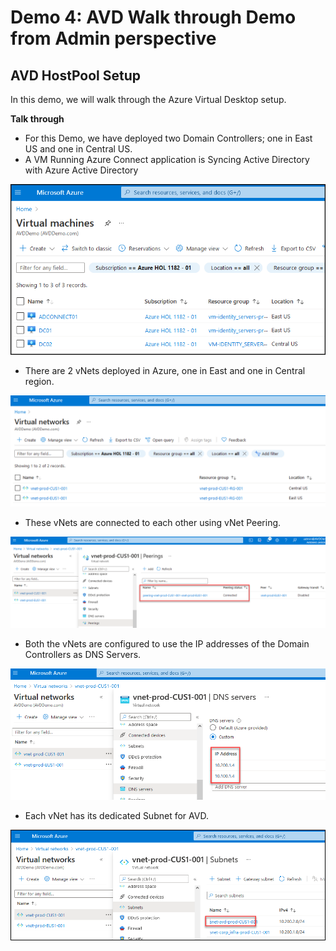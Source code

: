 # **Demo 4: AVD Walk through Demo from Admin perspective**

## **AVD HostPool Setup**

In this demo, we will walk through the Azure Virtual Desktop setup.

**Talk through**   
 - For this Demo, we have deployed two Domain Controllers; one in East US and one in Central US.
 - A VM Running Azure Connect application is Syncing Active Directory with Azure Active Directory

![ws name.](media/img31.png)

- There are 2 vNets deployed in Azure, one in East and one in Central region.

![ws name.](media/img32.png)

- These vNets are connected to each other using vNet Peering.

![ws name.](media/img33.png)

- Both the vNets are configured to use the IP addresses of the Domain Controllers as DNS Servers.   
   
![ws name.](media/img34.png)

- Each vNet has its dedicated Subnet for AVD.

![ws name.](media/img35.png)


